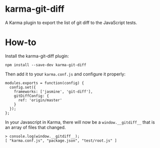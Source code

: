 # karma-git-diff
A Karma plugin to export the list of git diff to the JavaScript tests.

# How-to

Install the karma-git-diff plugin:

    npm install --save-dev karma-git-diff

Then add it to your `karma.conf.js` and configure it properly:

    modules.exports = function(config) {
      config.set({
        frameworks: ['jasmine', 'git-diff'],
        gitDiffConfig: {
          ref: 'origin/master'
        }
      });
    };

In your Javascript in Karma, there will now be a `window.__gitdiff__` that is an array of files that changed.

    > console.log(window.__gitdiff__);
    [ "karma.conf.js", "package.json", "test/root.js" ]

